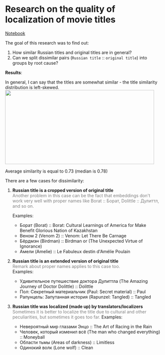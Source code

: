 # Research on the quality of localization of movie titles

[Notebook](https://nbviewer.org/github/Extremesarova/shows_analysis/blob/main/shows_analysis/notebooks/1_title_localization_analysis/movie_title_translation.ipynb)

The goal of this research was to find out:

1) How similar Russian titles and original titles are in general?
2) Can we split dissimilar pairs (`Russian title` :: `original title`) into groups by root cause?

**Results**:

In general, I can say that the titles are somewhat similar - the title similarity distribution is left-skewed.  
<img src="../../../static/title_similarity.png" width="482" height="240"/>

Average similarity is equal to 0.73 (median is 0.78)

There are a few cases for dissimilarity:  
1) **Russian title is a cropped version of original title**  
    <span style="color:grey">Another problem in this case can be the fact that embeddings don't work very well with proper names like Borat :: Борат, Dolittle :: Дулиттл, and so on.</span>

    Examples:

    * Борат (Borat) :: Borat: Cultural Learnings of America for Make Benefit Glorious Nation of Kazakhstan
    * Веном 2 (Venom 2) :: Venom: Let There Be Carnage
    * Бёрдмэн (Birdman) :: Birdman or (The Unexpected Virtue of Ignorance)
    * Амели (Amelie) :: Le Fabuleux destin d'Amélie Poulain

2) **Russian title is an extended version of original title**  
    <span style="color:grey">Remark about proper names applies to this case too.</span>  
    Examples:

    * Удивительное путешествие доктора Дулиттла (The Amazing Journey of Doctor Dolittle) :: Dolittle
    * Пол: Секретный материальчик (Paul: Secret material) :: Paul
    * Рапунцель: Запутанная история (Rapunzel: Tangled) :: Tangled

3) **Russian title was localized (made up) by translators/localizers**  
    <span style="color:grey">Sometimes it is better to localize the title due to cultural and other peculiarities, but sometimes it goes too far.</span>
    Examples:

    * Невероятный мир глазами Энцо :: The Art of Racing in the Rain
    * Человек, который изменил всё (The man who changed everything) :: Moneyball
    * Области тьмы (Areas of darkness) :: Limitless
    * Одинокий волк (Lone wolf) :: Clean
